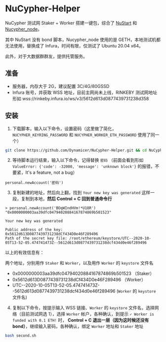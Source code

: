 # NuCypher-Helper

NuCypher 测试网 Staker + Worker 搭建一键包，综合了 [NuStart](https://github.com/Achi101/NuStart) 和 [Nucypher_node](https://gitee.com/beny1234/nucypher_node)。

其中 NuStart 没有 bond 脚本，Nucypher_node 使用的是 GETH，本地测试机都无法使用，替换成了 Infura，时间有限，仅测试了 Ubuntu 20.04 x64。

此外，对于大数据群群友，提供托管服务。

## 准备

- 服务器，内存大于 2G，建议配置 3C/4G/80GSSD
- Infura 账号，并获取 WSS 地址，目前主网尚未上线，RINKEBY 测试网地址形如 wss://rinkeby.infura.io/ws/v3/5612d613d0877439731238d358

## 安装

1. 下载脚本，输入以下命令，设置密码（这里做了简化，`NUCYPHER_KEYRING_PASSWORD` 和 `NUCYPHER_WORKER_ETH_PASSWORD` 使用了同一个）

```bash
git clone https://github.com/Dynamicer/NuCypher-Helper.git && cd NuCypher-Helper && bash first.sh
```

2. 等待脚本运行结束，输入以下命令，记得替换 `密码` （前面会看到形如 `ValueError: {'code': -32000, 'message': 'unknown block'}` 的报错，不要紧，It's a feature, not a bug）

```
personal.newAccount('密码')
```

3. 复制新建的地址，然后向上翻，找到 `Your new key was generated` 这样一段，复制到本地，**然后 Control + C 回到普通命令行**

```
> personal.newAccount('BOqWIndHVm!*U18R')
"0x0000000003aa39dfc04794020884167874869b501523"

Your new key was generated

Public address of the key:   0x5612d613D0877439731238dCf434D0e46F289496
Path of the secret key file: /root/ethereum/keystore/UTC--2020-10-05T13-52-05.474741473Z--5612d613d0877439731238dcf434d0e46f289496
```

以上的有效信息有：

两个地址，分别用作 `Staker` 和 `Worker`，以及用作 `Worker` 的 `keystore` 文件名

- 0x0000000003aa39dfc04794020884167874869b501523 （Staker）
- 0x5612d613D0877439731238dCf434D0e46F289496 （Worker）
- UTC--2020-10-05T13-52-05.474741473Z--5612d613d0877439731238dcf434d0e46f289496 (`Worker` 的 `keystore` 文件名)

4. 复制以下命令，按提示输入 WSS 链接、`Worker` 的 `keystore` 文件名，选择网络（目前测试网选 1），选择 `Worker` 帐户，各种确认，到提示 `✓ Worker is funded with 0.1 ETH!` 时， **Control + C 退出一层（因为这时候还没有 bond）**，继续输入密码，各种确认，绑定 `Worker` 地址和 `Staker` 地址

```bash
bash second.sh
```
